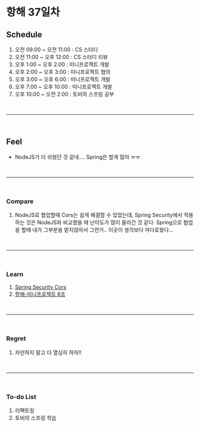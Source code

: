 # 항해 37일차

 ## Schedule
 1) 오전 09:00 ~ 오전 11:00 : CS 스터디
 2) 오전 11:00 ~ 오후 12:00 : CS 스터디 리뷰
 3) 오후 1:00 ~ 오후 2:00 : 미니프로젝트 개발
 4) 오후 2:00 ~ 오후 3:00 : 미니프로젝트 협의
 5) 오후 3:00 ~ 오후 6:00 : 미니프로젝트 개발
 6) 오후 7:00 ~ 오후 10:00 : 미니프로젝트 개발
 7) 오후 10:00 ~ 오전 2:00 : 토비의 스프링 공부

<br />
<hr>
<br />

## Feel
  - NodeJS가 더 쉬웠던 것 같네.... Spring은 할게 많아 ㅠㅠ

<br />
<hr>
<br />

### Compare
  1. NodeJS로 협업할때 Cors는 쉽게 해결할 수 있었는데, Spring Security에서 적용하는 것은 NodeJS와 비교했을 때 난이도가 많이 올라간 것 같다. Spring으로 협업을 할때 내가 그부분을 맡지않아서 그런가.. 이곳이 생각보다 까다로웠다... 

<br />
<hr>
<br />

### Learn
  1. [Spring Security Cors]()
  2. [항해-미니프로젝트 6조](https://teamsparta.notion.site/99-7-D-Docs-22b169af6cae44608f3201ea70ba24a2)

<br />
<hr>
<br />

### Regret 
  1. 자만하지 말고 더 열심히 하자!!
   
<br />
<hr>
<br />

### To-do List 
  1. 리팩토링
  2. 토비의 스프링 학습
